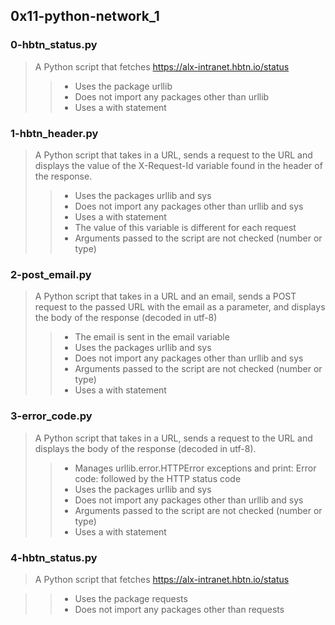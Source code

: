 ## 0x11-python-network_1
### 0-hbtn_status.py
> A Python script that fetches https://alx-intranet.hbtn.io/status
>> - Uses the package urllib
>> - Does not import any packages other than urllib
>> - Uses a with statement
### 1-hbtn_header.py
> A Python script that takes in a URL, sends a request to the URL and displays the value of the X-Request-Id variable found in the header of the response.
>> - Uses the packages urllib and sys
>> - Does not import any packages other than urllib and sys
>> - Uses a with statement
>> - The value of this variable is different for each request
>> - Arguments passed to the script are not checked (number or type)
### 2-post_email.py
> A Python script that takes in a URL and an email, sends a POST request to the passed URL with the email as a parameter, and displays the body of the response (decoded in utf-8)
>> - The email is sent in the email variable
>> - Uses the packages urllib and sys
>> - Does not import any packages other than urllib and sys
>> - Arguments passed to the script are not checked (number or type)
>> - Uses a with statement
### 3-error_code.py
> A Python script that takes in a URL, sends a request to the URL and displays the body of the response (decoded in utf-8).
>> - Manages urllib.error.HTTPError exceptions and print: Error code: followed by the HTTP status code
>> - Uses the packages urllib and sys
>> - Does not import any packages other than urllib and sys
>> - Arguments passed to the script are not checked (number or type)
>> - Uses a with statement
### 4-hbtn_status.py
> A Python script that fetches https://alx-intranet.hbtn.io/status

>> - Uses the package requests
>> - Does not import any packages other than requests